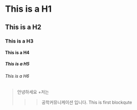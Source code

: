 # This is a H1
## This is a H2
### This is a H3
#### This is a H4
##### This is a H5
###### This is a H6


>안녕하세요
>+저는
>>>공학커뮤니케이션 입니다.
>>>This is first blockqute
